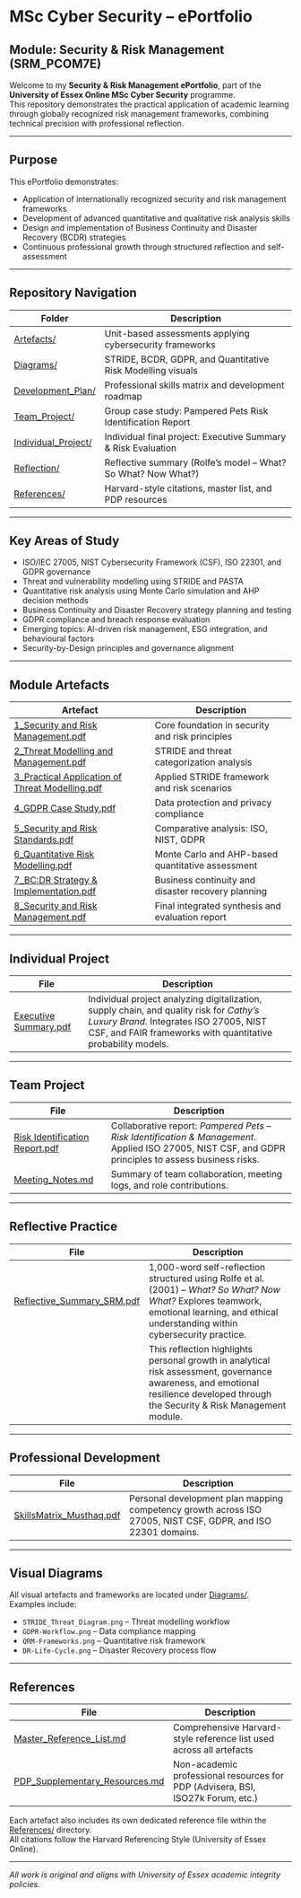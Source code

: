# MSc Cyber Security – ePortfolio  
## Module: Security & Risk Management (SRM_PCOM7E)

Welcome to my **Security & Risk Management ePortfolio**, part of the **University of Essex Online MSc Cyber Security** programme.  
This repository demonstrates the practical application of academic learning through globally recognized risk management frameworks, combining technical precision with professional reflection.

---

## Purpose

This ePortfolio demonstrates:

- Application of internationally recognized security and risk management frameworks  
- Development of advanced quantitative and qualitative risk analysis skills  
- Design and implementation of Business Continuity and Disaster Recovery (BCDR) strategies  
- Continuous professional growth through structured reflection and self-assessment  

---

## Repository Navigation

| Folder | Description |
|--------|--------------|
| [Artefacts/](Artefacts) | Unit-based assessments applying cybersecurity frameworks |
| [Diagrams/](Diagrams) | STRIDE, BCDR, GDPR, and Quantitative Risk Modelling visuals |
| [Development_Plan/](Development_Plan) | Professional skills matrix and development roadmap |
| [Team_Project/](Team_Project) | Group case study: Pampered Pets Risk Identification Report |
| [Individual_Project/](Individual_Project) | Individual final project: Executive Summary & Risk Evaluation |
| [Reflection/](Reflection) | Reflective summary (Rolfe’s model – What? So What? Now What?) |
| [References/](References) | Harvard-style citations, master list, and PDP resources |

---

## Key Areas of Study

- ISO/IEC 27005, NIST Cybersecurity Framework (CSF), ISO 22301, and GDPR governance  
- Threat and vulnerability modelling using STRIDE and PASTA  
- Quantitative risk analysis using Monte Carlo simulation and AHP decision methods  
- Business Continuity and Disaster Recovery strategy planning and testing  
- GDPR compliance and breach response evaluation  
- Emerging topics: AI-driven risk management, ESG integration, and behavioural factors  
- Security-by-Design principles and governance alignment  

---

## Module Artefacts

| Artefact | Description |
|----------|--------------|
| [1_Security and Risk Management.pdf](Artefacts/1_Security%20and%20Risk%20Management.pdf) | Core foundation in security and risk principles |
| [2_Threat Modelling and Management.pdf](Artefacts/2_Threat%20Modelling%20and%20Management.pdf) | STRIDE and threat categorization analysis |
| [3_Practical Application of Threat Modelling.pdf](Artefacts/3_Practical%20Application%20of%20Threat%20Modelling.pdf) | Applied STRIDE framework and risk scenarios |
| [4_GDPR Case Study.pdf](Artefacts/4_GDPR%20Case%20Study.pdf) | Data protection and privacy compliance |
| [5_Security and Risk Standards.pdf](Artefacts/5_Security%20and%20Risk%20Standards.pdf) | Comparative analysis: ISO, NIST, GDPR |
| [6_Quantitative Risk Modelling.pdf](Artefacts/6_Quantitative%20Risk%20Modelling.pdf) | Monte Carlo and AHP-based quantitative assessment |
| [7_BC:DR Strategy & Implementation.pdf](Artefacts/7_BC:DR%20Strategy%20%26%20Implementation.pdf) | Business continuity and disaster recovery planning |
| [8_Security and Risk Management.pdf](Artefacts/8_Security%20and%20Risk%20Management.pdf) | Final integrated synthesis and evaluation report |

---

## Individual Project

| File | Description |
|------|--------------|
| [Executive Summary.pdf](Individual_Project/Executive%20Summary.pdf) | Individual project analyzing digitalization, supply chain, and quality risk for *Cathy’s Luxury Brand*. Integrates ISO 27005, NIST CSF, and FAIR frameworks with quantitative probability models. |

---

## Team Project

| File | Description |
|------|--------------|
| [Risk Identification Report.pdf](Team_Project/Risk%20Identification%20Report.pdf) | Collaborative report: *Pampered Pets – Risk Identification & Management*. Applied ISO 27005, NIST CSF, and GDPR principles to assess business risks. |
| [Meeting_Notes.md](Team_Project/Meeting_Notes.md) | Summary of team collaboration, meeting logs, and role contributions. |

---

## Reflective Practice

| File | Description |
|------|--------------|
| [Reflective_Summary_SRM.pdf](Reflection/Reflective_Summary_SRM.pdf) | 1,000-word self-reflection structured using Rolfe et al. (2001) – *What? So What? Now What?* Explores teamwork, emotional learning, and ethical understanding within cybersecurity practice. |
|  | This reflection highlights personal growth in analytical risk assessment, governance awareness, and emotional resilience developed through the Security & Risk Management module. |

---

## Professional Development

| File | Description |
|------|--------------|
| [SkillsMatrix_Musthaq.pdf](Development_Plan/SkillsMatrix_Musthaq.pdf) | Personal development plan mapping competency growth across ISO 27005, NIST CSF, GDPR, and ISO 22301 domains. |

---

## Visual Diagrams

All visual artefacts and frameworks are located under [Diagrams/](Diagrams).  
Examples include:  
- `STRIDE_Threat_Diagram.png` – Threat modelling workflow  
- `GDPR-Workflow.png` – Data compliance mapping  
- `QRM-Frameworks.png` – Quantitative risk framework  
- `DR-Life-Cycle.png` – Disaster Recovery process flow  

---

## References

| File | Description |
|------|--------------|
| [Master_Reference_List.md](References/Master_Reference_List.md) | Comprehensive Harvard-style reference list used across all artefacts |
| [PDP_Supplementary_Resources.md](References/PDP_Supplementary_Resources.md) | Non-academic professional resources for PDP (Advisera, BSI, ISO27k Forum, etc.) |

Each artefact also includes its own dedicated reference file within the [References/](References) directory.  
All citations follow the Harvard Referencing Style (University of Essex Online).

---

*All work is original and aligns with University of Essex academic integrity policies.*
